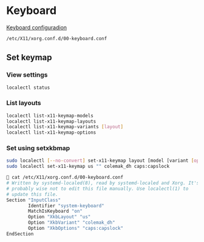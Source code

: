 # Keyboard

[Keyboard configuradion](https://wiki.archlinux.org/title/Linux_console/Keyboard_configuration)

```sh
/etc/X11/xorg.conf.d/00-keyboard.conf
```

## Set keymap

### View settings


```sh
localectl status
```

### List layouts

```sh
localectl list-x11-keymap-models
localectl list-x11-keymap-layouts
localectl list-x11-keymap-variants [layout]
localectl list-x11-keymap-options
```

### Set using setxkbmap

```sh
sudo localectl [--no-convert] set-x11-keymap layout [model [variant [options]]]
sudo localectl set-x11-keymap us "" colemak_dh caps:capslock
```

```sh
 cat /etc/X11/xorg.conf.d/00-keyboard.conf
# Written by systemd-localed(8), read by systemd-localed and Xorg. It's
# probably wise not to edit this file manually. Use localectl(1) to
# update this file.
Section "InputClass"
        Identifier "system-keyboard"
        MatchIsKeyboard "on"
        Option "XkbLayout" "us"
        Option "XkbVariant" "colemak_dh"
        Option "XkbOptions" "caps:capslock"
EndSection
```
